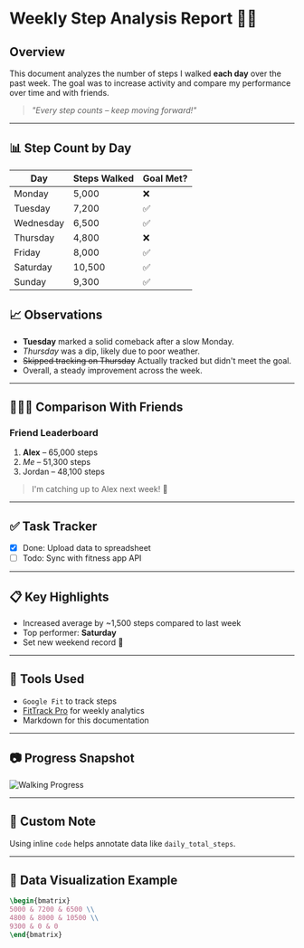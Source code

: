 # Weekly Step Analysis Report 🚶‍♂️

## Overview

This document analyzes the number of steps I walked **each day** over the past week. The goal was to increase activity and compare my performance over time and with friends.

> _"Every step counts – keep moving forward!"_

---

## 📊 Step Count by Day

| Day       | Steps Walked | Goal Met? |
|-----------|--------------|-----------|
| Monday    | 5,000        | ❌        |
| Tuesday   | 7,200        | ✅        |
| Wednesday | 6,500        | ✅        |
| Thursday  | 4,800        | ❌        |
| Friday    | 8,000        | ✅        |
| Saturday  | 10,500       | ✅        |
| Sunday    | 9,300        | ✅        |

<!-- Weekly summary data table -->

## 📈 Observations

- **Tuesday** marked a solid comeback after a slow Monday.
- *Thursday* was a dip, likely due to poor weather.
- ~~Skipped tracking on Thursday~~ Actually tracked but didn't meet the goal.
- Overall, a steady improvement across the week.

---

## 🧑‍🤝‍🧑 Comparison With Friends

### Friend Leaderboard

1. **Alex** – 65,000 steps
2. *Me* – 51,300 steps
3. Jordan – 48,100 steps

> I'm catching up to Alex next week! 💪

---

## ✅ Task Tracker

- [x] Done: Upload data to spreadsheet  
- [ ] Todo: Sync with fitness app API

---

## 📋 Key Highlights

- Increased average by ~1,500 steps compared to last week
- Top performer: **Saturday**
- Set new weekend record 🎉

---

## 🔧 Tools Used

- `Google Fit` to track steps  
- [FitTrack Pro](https://fittrackpro.com) for weekly analytics  
- Markdown for this documentation  

---

## 📷 Progress Snapshot

![Walking Progress](walking_chart.jpg)

---

## 📌 Custom Note

Using inline `code` helps annotate data like `daily_total_steps`.

---

## 📐 Data Visualization Example

```tex
\begin{bmatrix}
5000 & 7200 & 6500 \\
4800 & 8000 & 10500 \\
9300 & 0 & 0
\end{bmatrix}
